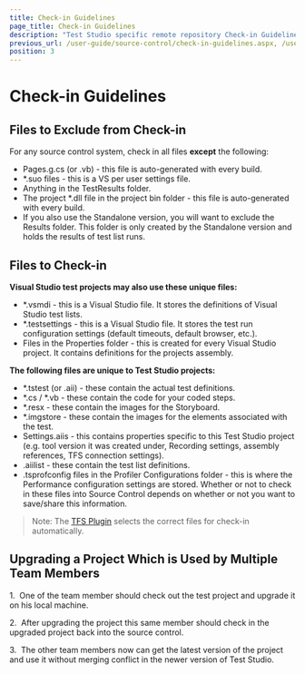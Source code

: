 ```yaml
---
title: Check-in Guidelines
page_title: Check-in Guidelines
description: "Test Studio specific remote repository Check-in Guidelines tips and tricks. Files to exclude from source control check in"
previous_url: /user-guide/source-control/check-in-guidelines.aspx, /user-guide/source-control/check-in-guidelines
position: 3
---
```

# Check-in Guidelines

## Files to Exclude from Check-in

For any source control system, check in all files **except** the following:

- Pages.g.cs (or .vb) - this file is auto-generated with every build.
- *.suo files - this is a VS per user settings file.
- Anything in the TestResults folder.
- The project *.dll file in the project bin folder - this file is auto-generated with every build.
- If you also use the Standalone version, you will want to exclude the Results folder. This folder is only created by the Standalone version and holds the results of test list runs.

## Files to Check-in

**Visual Studio test projects may also use these unique files:**

- *.vsmdi - this is a Visual Studio file. It stores the definitions of Visual Studio test lists.
- *.testsettings - this is a Visual Studio file. It stores the test run configuration settings (default timeouts, default browser, etc.).
- Files in the Properties folder - this is created for every Visual Studio project. It contains definitions for the projects assembly.

**The following files are unique to Test Studio projects:**

- *.tstest (or .aii) - these contain the actual test definitions.
- *.cs / *.vb - these contain the code for your coded steps.
- *.resx - these contain the images for the Storyboard.
- *.imgstore - these contain the images for the elements associated with the test.
- Settings.aiis - this contains properties specific to this Test Studio project (e.g. tool version it was created under, Recording settings, assembly references, TFS connection settings).
- .aiilist - these contain the test list definitions.
- .tsprofconfig files in the Profiler Configurations folder - this is where the Performance configuration settings are stored. Whether or not to check in these files into Source Control depends on whether or not you want to save/share this information.

>Note: The <a href="/features/source-control/connect-to-tfs" target="_blank">TFS Plugin</a> selects the correct files for check-in automatically.

## Upgrading a Project Which is Used by Multiple Team Members

1.&nbsp; One of the team member should check out the test project and upgrade it on his local machine.

2.&nbsp; After upgrading the project this same member should check in the upgraded project back into the source control.

3.&nbsp; The other team members now can get the latest version of the project and use it without merging conflict in the newer version of Test Studio.